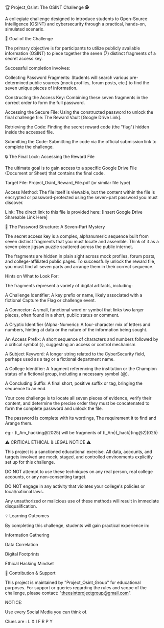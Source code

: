 🏆 Project_Osint: The OSINT Challenge 🕵️

A collegiate challenge designed to introduce students to Open-Source Intelligence (OSINT) and cybersecurity through a practical, hands-on, simulated scenario.


🎯 Goal of the Challenge

The primary objective is for participants to utilize publicly available information (OSINT) to piece together the seven (7) distinct fragments of a secret access key.


Successful completion involves:

  Collecting Password Fragments: Students will search various pre-determined public sources (mock profiles, forum posts, etc.) to find the seven unique pieces of information.

  Constructing the Access Key: Combining these seven fragments in the correct order to form the full password.

  Accessing the Secure File: Using the constructed password to unlock the final challenge file: The Reward Vault [Google Drive Link].

  Retrieving the Code: Finding the secret reward code (the "flag") hidden inside the accessed file.

  Submitting the Code: Submitting the code via the official submission link to complete the challenge.

🔒 The Final Lock: Accessing the Reward File

The ultimate goal is to gain access to a specific Google Drive File (Document or Sheet) that contains the final code.


  Target File: Project_Osint_Reward_File.pdf (or similar file type)

  Access Method: The file itself is viewable, but the content within the file is encrypted or password-protected using the seven-part password you must discover.

  Link: The direct link to this file is provided here: [Insert Google Drive Shareable Link Here]


🧩 The Password Structure: A Seven-Part Mystery

The secret access key is a complex, alphanumeric sequence built from seven distinct fragments that you must locate and assemble. Think of it as a seven-piece jigsaw puzzle scattered across the public internet.


The fragments are hidden in plain sight across mock profiles, forum posts, and college-affiliated public pages. To successfully unlock the reward file, you must find all seven parts and arrange them in their correct sequence.


Hints on What to Look For:

The fragments represent a variety of digital artifacts, including:


  A Challenge Identifier: A key prefix or name, likely associated with a fictional Capture the Flag or challenge event.

  A Connector: A small, functional word or symbol that links two larger pieces, often found in a short, public status or comment.

  A Cryptic Identifier (Alpha-Numeric): A four-character mix of letters and numbers, hinting at data or the nature of the information being sought.

  An Access Prefix: A short sequence of characters and numbers followed by a critical symbol (:), suggesting an access or control mechanism.

  A Subject Keyword: A longer string related to the CyberSecurity field, perhaps used as a tag or a fictional department name.

  A College Identifier: A fragment referencing the institution or the Champion status of a fictional group, including a necessary symbol (@).

  A Concluding Suffix: A final short, positive suffix or tag, bringing the sequence to an end.

Your core challenge is to locate all seven pieces of evidence, verify their content, and determine the precise order they must be concatenated to form the complete password and unlock the file.

  The password is complete with its wordings, The requirement it to find and Arange them.

  eg:- (I_Am_hacking@2025) will be fragments of (I_Am)(_hack)(ing@2)(025)


⚠️ CRITICAL ETHICAL & LEGAL NOTICE ⚠️

This project is a sanctioned educational exercise. All data, accounts, and targets involved are mock, staged, and controlled environments explicitly set up for this challenge.


  DO NOT attempt to use these techniques on any real person, real college accounts, or any non-consenting target.

  DO NOT engage in any activity that violates your college's policies or local/national laws.

  Any unauthorized or malicious use of these methods will result in immediate disqualification.


💡 Learning Outcomes

By completing this challenge, students will gain practical experience in:


  Information Gathering

  Data Correlation

  Digital Footprints

  Ethical Hacking Mindset

🤝 Contribution & Support

This project is maintained by "Project_Osint_Group" for educational purposes. For support or queries regarding the rules and scope of the challenge, please contact: "theosintprojectgroup@gmail.com".

NOTICE:

  Use every Social Media you can think of.

  Clues are : L X I F R P Y
